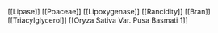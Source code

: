 [[Lipase]]
[[Poaceae]]
[[Lipoxygenase]]
[[Rancidity]]
[[Bran]]
[[Triacylglycerol]]
[[Oryza Sativa Var. Pusa Basmati 1]]
